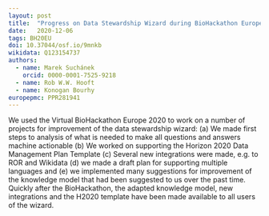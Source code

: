 ```yaml
---
layout: post
title:  "Progress on Data Stewardship Wizard during BioHackathon Europe 2020"
date:   2020-12-06
tags: BH20EU
doi: 10.37044/osf.io/9mnkb
wikidata: Q123154737
authors:
  - name: Marek Suchánek
    orcid: 0000-0001-7525-9218
  - name: Rob W.W. Hooft
  - name: Konogan Bourhy
europepmc: PPR281941
---
```


We used the Virtual BioHackathon Europe 2020 to work on a number of projects for improvement of the data stewardship wizard: (a) We made first steps to analysis of what is needed to make all questions and answers machine actionable (b) We worked on supporting the Horizon 2020 Data Management Plan Template (c) Several new integrations were made, e.g. to ROR and Wikidata (d) we made a draft plan for supporting multiple languages and (e) we implemented many suggestions for improvement of the knowledge model that had been suggested to us over the past time. Quickly after the BioHackathon, the adapted knowledge model, new integrations and the H2020 template have been made available to all users of the wizard.

